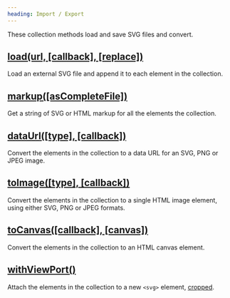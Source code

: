 ```yaml
---
heading: Import / Export
---
```


These collection methods load and save SVG files and convert.


## [load(url, [callback], [replace])](/api/load/)

Load an external SVG file and append it to each element in the collection.


## [markup([asCompleteFile])](/api/markup/)

Get a string of SVG or HTML markup for all the elements the collection.


## [dataUrl([type], [callback])](/api/dataUrl/)

Convert the elements in the collection to a data URL for an SVG, PNG or JPEG image.


## [toImage([type], [callback])](/api/toImage/)

Convert the elements in the collection to a single HTML image element, using either SVG, PNG or JPEG formats.


## [toCanvas([callback], [canvas])](/api/toCanvas/)

Convert the elements in the collection to an HTML canvas element.


## [withViewPort()](/api/withViewport/)

Attach the elements in the collection to a new `<svg>` element, [cropped](/api/crop/).
